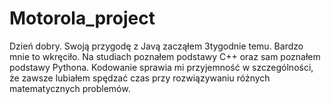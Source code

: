 # Motorola_project
Dzień dobry. 
Swoją przygodę z Javą zacząłem 3tygodnie temu. Bardzo mnie to wkręciło. Na studiach poznałem podstawy C++ oraz sam poznałem podstawy Pythona. Kodowanie sprawia mi przyjemność w szczególności, że zawsze lubiałem spędzać czas przy rozwiązywaniu różnych matematycznych problemów. 

